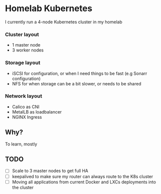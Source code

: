 # Homelab Kubernetes
I currently run a 4-node Kubernetes cluster in my homelab

### Cluster layout
- 1 master node
- 3 worker nodes

### Storage layout
- iSCSI for configuration, or when I need things to be fast (e.g Sonarr configuration)
- NFS for when storage can be a bit slower, or needs to be shared

### Network layout
- Calico as CNI
- MetalLB as loadbalancer
- NGINX Ingress

## Why?
To learn, mostly

## TODO
- [ ] Scale to 3 master nodes to get full HA
- [ ] keepalived to make sure my router can always route to the K8s cluster
- [ ] Moving all applications from current Docker and LXCs deployments into the cluster
